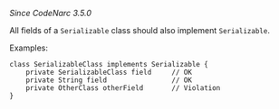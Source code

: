 *Since CodeNarc 3.5.0*

All fields of a `Serializable` class should also implement
`Serializable`.

Examples:

    class SerializableClass implements Serializable {
        private SerializableClass field     // OK
        private String field                // OK
        private OtherClass otherField       // Violation
    }
